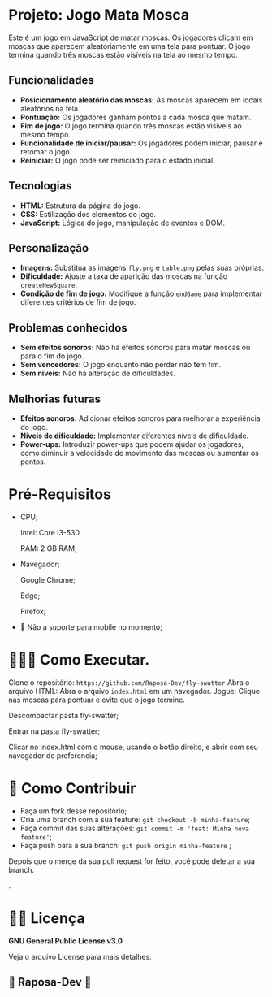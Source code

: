 # Projeto: Jogo Mata Mosca

Este é um jogo em JavaScript de matar moscas. Os jogadores clicam em moscas que aparecem aleatoriamente em uma tela para pontuar. O jogo termina quando três moscas estão visíveis na tela ao mesmo tempo.

## Funcionalidades
- **Posicionamento aleatório das moscas:** As moscas aparecem em locais aleatórios na tela.
- **Pontuação:** Os jogadores ganham pontos a cada mosca que matam.
- **Fim de jogo:** O jogo termina quando três moscas estão visíveis ao mesmo tempo.
- **Funcionalidade de iniciar/pausar:** Os jogadores podem iniciar, pausar e retomar o jogo.
- **Reiniciar:** O jogo pode ser reiniciado para o estado inicial.

## Tecnologias
- **HTML:** Estrutura da página do jogo.
- **CSS:** Estilização dos elementos do jogo.
- **JavaScript:** Lógica do jogo, manipulação de eventos e DOM.

## Personalização
- **Imagens:** Substitua as imagens `fly.png` e `table.png` pelas suas próprias.
- **Dificuldade:** Ajuste a taxa de aparição das moscas na função `createNewSquare`.
- **Condição de fim de jogo:** Modifique a função `endGame` para implementar diferentes critérios de fim de jogo.

## Problemas conhecidos
- **Sem efeitos sonoros:** Não há efeitos sonoros para matar moscas ou para o fim do jogo.
- **Sem vencedores:** O jogo enquanto não perder não tem fim.
- **Sem níveis:** Não há alteração de dificuldades.

## Melhorias futuras
- **Efeitos sonoros:** Adicionar efeitos sonoros para melhorar a experiência do jogo.
- **Níveis de dificuldade:** Implementar diferentes níveis de dificuldade.
- **Power-ups:** Introduzir power-ups que podem ajudar os jogadores, como diminuir a velocidade de movimento das moscas ou aumentar os pontos.

# Pré-Requisitos

- CPU;
    
    Intel: Core i3-530 
    
    RAM: 2 GB RAM;
    
- Navegador;
    
    Google Chrome;
    
    Edge;
    
    Firefox;
    
- 📵 Não a suporte para mobile no momento;

# 🧑🏼‍💻 Como Executar.


Clone o repositório: `https://github.com/Raposa-Dev/fly-swatter`
Abra o arquivo HTML: Abra o arquivo `index.html` em um navegador.
Jogue: Clique nas moscas para pontuar e evite que o jogo termine.

Descompactar pasta fly-swatter;

Entrar na pasta fly-swatter;

Clicar no index.html com o mouse, usando o botão direito, e abrir com  seu navegador de preferencia;

# 👾 Como Contribuir

- Faça um fork desse repositório;
- Cria uma branch com a sua feature: `git checkout -b minha-feature`;
- Faça commit das suas alterações: `git commit -m 'feat: Minha nova feature'`;
- Faça push para a sua branch: `git push origin minha-feature` ;

Depois que o merge da sua pull request for feito, você pode deletar a sua branch.

.

# 🧑‍💻 Licença


**GNU General Public License v3.0**

Veja o arquivo License para mais detalhes.

## 🦊 Raposa-Dev 🦊
